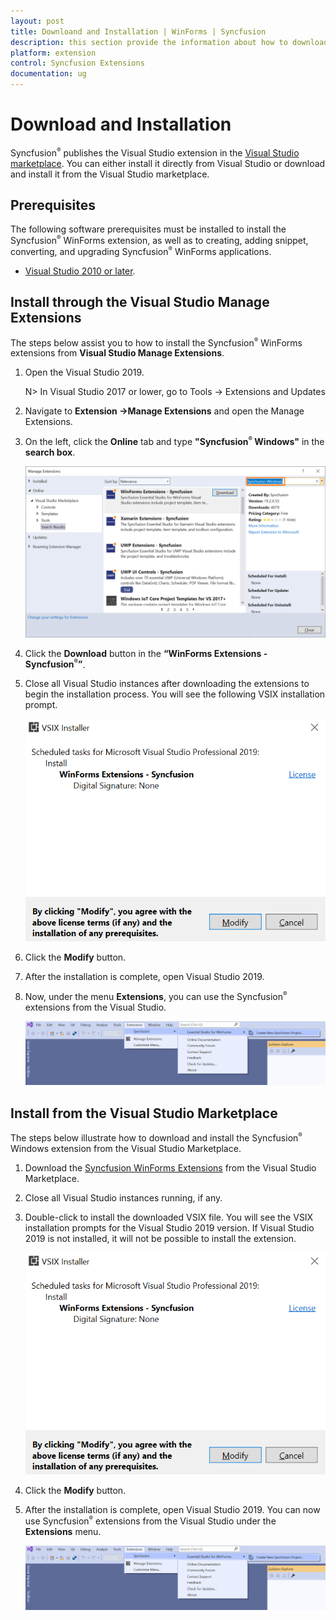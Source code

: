 ```yaml
---
layout: post
title: Downloand and Installation | WinForms | Syncfusion
description: this section provide the information about how to download and install the extensions in Visual Studio.
platform: extension
control: Syncfusion Extensions
documentation: ug
---
```


# Download and Installation

Syncfusion<sup style="font-size:70%">&reg;</sup> publishes the Visual Studio extension in the [Visual Studio marketplace](https://marketplace.visualstudio.com/items?itemName=SyncfusionInc.Windows-Extensions). You can either install it directly from Visual Studio or download and install it from the Visual Studio marketplace.

## Prerequisites

The following software prerequisites must be installed to install the Syncfusion<sup style="font-size:70%">&reg;</sup> WinForms extension, as well as to creating, adding snippet, converting, and upgrading Syncfusion<sup style="font-size:70%">&reg;</sup> WinForms applications.

* [Visual Studio 2010 or later](https://visualstudio.microsoft.com/downloads).

## Install through the Visual Studio Manage Extensions

The steps below assist you to how to install the Syncfusion<sup style="font-size:70%">&reg;</sup> WinForms extensions from **Visual Studio Manage Extensions**.

1. Open the Visual Studio 2019.

    N>  In Visual Studio 2017 or lower, go to Tools -> Extensions and Updates

2. Navigate to **Extension ->Manage Extensions** and open the Manage Extensions.

3. On the left, click the **Online** tab and type **"Syncfusion<sup style="font-size:70%">&reg;</sup> Windows"** in the **search box**.

    ![Online-Manage-Extension-window](Download-Installation-Images/Online-Manage-Extension-window.png)

4. Click the **Download** button in the **“WinForms Extensions - Syncfusion<sup style="font-size:70%">&reg;</sup>”**.

5. Close all Visual Studio instances after downloading the extensions to begin the installation process. You will see the following VSIX installation prompt.

    ![VSIX-Installation-Window](Download-Installation-Images/InstallUpdatedVersion.png)

6. Click the **Modify** button.

7. After the installation is complete, open Visual Studio 2019.

8. Now, under the menu **Extensions**, you can use the Syncfusion<sup style="font-size:70%">&reg;</sup> extensions from the Visual Studio.

    ![SyncfusionMenu](Download-Installation-Images/SyncfusionMenu.png)

## Install from the Visual Studio Marketplace

The steps below illustrate how to download and install the Syncfusion<sup style="font-size:70%">&reg;</sup> Windows extension from the Visual Studio Marketplace.

1. Download the [Syncfusion WinForms Extensions](https://marketplace.visualstudio.com/items?itemName=SyncfusionInc.Windows-Extensions) from the Visual Studio Marketplace.

2. Close all Visual Studio instances running, if any.

3. Double-click to install the downloaded VSIX file. You will see the VSIX installation prompts for the Visual Studio 2019 version. If Visual Studio 2019 is not installed, it will not be possible to install the extension.

    ![VSIX-Installation-Window](Download-Installation-Images/InstallUpdatedVersion.png)

4. Click the **Modify** button.

5. After the installation is complete, open Visual Studio 2019. You can now use Syncfusion<sup style="font-size:70%">&reg;</sup> extensions from the Visual Studio under the **Extensions** menu.

     ![SyncfusionMenu](Download-Installation-Images/SyncfusionMenu.png)
